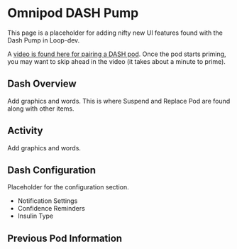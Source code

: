 # Omnipod DASH Pump

This page is a placeholder for adding nifty new UI features found with the Dash Pump in Loop-dev.

A [video is found here for pairing a DASH pod](https://drive.google.com/file/d/1mN5s8-oorvoa-gbjAaYbnUnl_-vvuhNC/view?usp=sharing). Once the pod starts priming, you may want to skip ahead in the video (it takes about a minute to prime).

## Dash Overview

Add graphics and words.
This is where Suspend and Replace Pod are found along with other items.

## Activity

Add graphics and words.

## Dash Configuration

Placeholder for the configuration section.

* Notification Settings
* Confidence Reminders
* Insulin Type

## Previous Pod Information